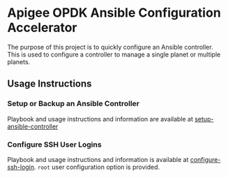# Apigee OPDK Ansible Configuration Accelerator
The purpose of this project is to quickly configure an Ansible controller. This is used to configure
a controller to manage a single planet or multiple planets. 

## Usage Instructions

### Setup or Backup an Ansible Controller
Playbook and usage instructions and information are available at 
[setup-ansible-controller](setup-ansible-controller/README.md)


### Configure SSH User Logins
Playbook and usage instructions and information is available at 
[configure-ssh-login](configure-ssh-login/README.md). `root` user configuration option is provided.

